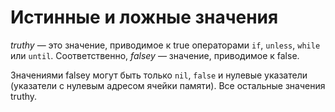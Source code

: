 # Истинные и ложные значения

*truthy* — это значение, приводимое к true операторами `if`, `unless`, `while` или `until`. Соответственно, *falsey* — значение, приводимое к false.

Значениями falsey могут быть только `nil`, `false` и нулевые указатели (указатели с нулевым адресом ячейки памяти). Все остальные значения truthy.
